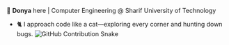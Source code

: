 👋 **Donya** here | Computer Engineering @ Sharif University of Technology

- 🐈 I approach code like a cat—exploring every corner and hunting down bugs.
![GitHub Contribution Snake](https://raw.githubusercontent.com/DnyaNvB/DnyaNvB/output/github-contribution-grid-snake.svg)
<!--
**DnyaNvB/DnyaNvB** is a ✨ _special_ ✨ repository because its `README.md` (this file) appears on your GitHub profile.

Here are some ideas to get you started:

- 🔭 I’m currently working on ...
- 🌱 I’m currently learning ...
- 👯 I’m looking to collaborate on ...
- 🤔 I’m looking for help with ...
- 💬 Ask me about ...
- 📫 How to reach me: ...
- 😄 Pronouns: ...
- ⚡ Fun fact: ...
-->

